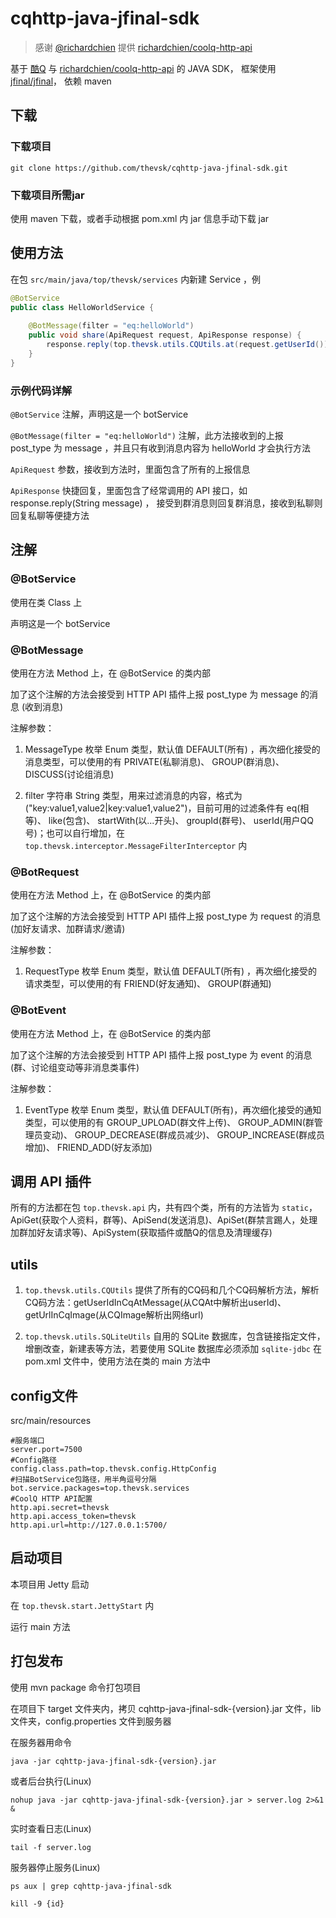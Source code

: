 # cqhttp-java-jfinal-sdk 

> 感谢 [@richardchien](https://github.com/richardchien) 提供 [richardchien/coolq-http-api](https://github.com/richardchien/coolq-http-api)

基于 [酷Q](https://cqp.cc/) 与 [richardchien/coolq-http-api](https://github.com/richardchien/coolq-http-api) 的 JAVA SDK， 框架使用 [jfinal/jfinal](https://github.com/jfinal/jfinal)， 依赖 maven

## 下载

### 下载项目

```base
git clone https://github.com/thevsk/cqhttp-java-jfinal-sdk.git
```

### 下载项目所需jar

使用 maven 下载，或者手动根据 pom.xml 内 jar 信息手动下载 jar

## 使用方法

在包 `src/main/java/top/thevsk/services` 内新建 Service ，例

```java
@BotService
public class HelloWorldService {
    
    @BotMessage(filter = "eq:helloWorld")
    public void share(ApiRequest request, ApiResponse response) {
        response.reply(top.thevsk.utils.CQUtils.at(request.getUserId()) + "hello world!");
    }
}
```

### 示例代码详解

`@BotService` 注解，声明这是一个 botService

`@BotMessage(filter = "eq:helloWorld")` 注解，此方法接收到的上报 post_type 为 message ，并且只有收到消息内容为 helloWorld 才会执行方法

`ApiRequest` 参数，接收到方法时，里面包含了所有的上报信息

`ApiResponse` 快捷回复，里面包含了经常调用的 API 接口，如 response.reply(String message) ， 接受到群消息则回复群消息，接收到私聊则回复私聊等便捷方法

## 注解

### @BotService

使用在类 Class 上

声明这是一个 botService

### @BotMessage

使用在方法 Method 上，在 @BotService 的类内部

加了这个注解的方法会接受到 HTTP API 插件上报 post_type 为 message 的消息 (收到消息)

注解参数：

1. MessageType 枚举 Enum 类型，默认值 DEFAULT(所有) ，再次细化接受的消息类型，可以使用的有 PRIVATE(私聊消息)、 GROUP(群消息)、 DISCUSS(讨论组消息)

1. filter 字符串 String 类型，用来过滤消息的内容，格式为 ("key:value1,value2|key:value1,value2")，目前可用的过滤条件有 eq(相等)、 like(包含)、 startWith(以...开头)、 groupId(群号)、 userId(用户QQ号)；也可以自行增加，在 `top.thevsk.interceptor.MessageFilterInterceptor` 内

### @BotRequest

使用在方法 Method 上，在 @BotService 的类内部

加了这个注解的方法会接受到 HTTP API 插件上报 post_type 为 request 的消息 (加好友请求、加群请求/邀请)

注解参数：

1. RequestType 枚举 Enum 类型，默认值 DEFAULT(所有) ，再次细化接受的请求类型，可以使用的有 FRIEND(好友通知)、 GROUP(群通知)

### @BotEvent

使用在方法 Method 上，在 @BotService 的类内部

加了这个注解的方法会接受到 HTTP API 插件上报 post_type 为 event 的消息 (群、讨论组变动等非消息类事件)

注解参数：

1. EventType 枚举 Enum 类型，默认值 DEFAULT(所有)，再次细化接受的通知类型，可以使用的有 GROUP_UPLOAD(群文件上传)、 GROUP_ADMIN(群管理员变动)、 GROUP_DECREASE(群成员减少)、 GROUP_INCREASE(群成员增加)、 FRIEND_ADD(好友添加)

## 调用 API 插件

所有的方法都在包 `top.thevsk.api` 内，共有四个类，所有的方法皆为 `static`，ApiGet(获取个人资料，群等)、ApiSend(发送消息)、ApiSet(群禁言踢人，处理加群加好友请求等)、ApiSystem(获取插件或酷Q的信息及清理缓存)

## utils

1. `top.thevsk.utils.CQUtils` 提供了所有的CQ码和几个CQ码解析方法，解析CQ码方法：getUserIdInCqAtMessage(从CQAt中解析出userId)、 getUrlInCqImage(从CQImage解析出网络url)

1. `top.thevsk.utils.SQLiteUtils` 自用的 SQLite 数据库，包含链接指定文件，增删改查，新建表等方法，若要使用 SQLite 数据库必须添加 `sqlite-jdbc` 在 pom.xml 文件中，使用方法在类的 main 方法中

## config文件

src/main/resources

```
#服务端口
server.port=7500
#Config路径
config.class.path=top.thevsk.config.HttpConfig
#扫描BotService包路径，用半角逗号分隔
bot.service.packages=top.thevsk.services
#CoolQ HTTP API配置
http.api.secret=thevsk
http.api.access_token=thevsk
http.api.url=http://127.0.0.1:5700/
```

## 启动项目

本项目用 Jetty 启动

在 `top.thevsk.start.JettyStart` 内

运行 main 方法

## 打包发布

使用 mvn package 命令打包项目

在项目下 target 文件夹内，拷贝 cqhttp-java-jfinal-sdk-{version}.jar 文件，lib 文件夹，config.properties 文件到服务器

在服务器用命令
```
java -jar cqhttp-java-jfinal-sdk-{version}.jar
```

或者后台执行(Linux)
```
nohup java -jar cqhttp-java-jfinal-sdk-{version}.jar > server.log 2>&1 &
```

实时查看日志(Linux)
```
tail -f server.log
```

服务器停止服务(Linux)

```
ps aux | grep cqhttp-java-jfinal-sdk
```
```
kill -9 {id}
```